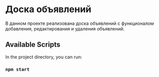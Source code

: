 # Доска объявлений

В данном проекте реализована доска объявлений с функционалом добавления, редактирования и удаления объявлений.

## Available Scripts

In the project directory, you can run:

### `npm start`
